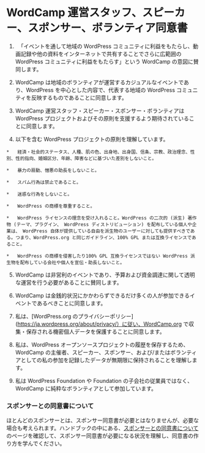 # WordCamp 運営スタッフ、スピーカー、スポンサー、ボランティア同意書
<!-- # Agreement among WordCamp Organizers, Speakers, Sponsors, and Volunteers　-->

<!-- 1.  I agree that WordCamps are meant to benefit the local WordPress community through live events and the broader WordPress community through the sharing of online video and other materials.　-->
1.  　「イベントを通して地域の WordPress コミュニティに利益をもたらし、動画記録や他の資料をインターネットで共有することでさらに広範囲の WordPress コミュニティに利益をもたらす」という WordCamp の意図に賛同します。
<!--　2.  I agree that a WordCamp is a casual, locally- and volunteer-organized event, focused on WordPress and reflecting the local WordPress community it represents.　-->
2.  WordCamp は地域のボランティアが運営するカジュアルなイベントであり、WordPress を中心とした内容で、代表する地域の WordPress コミュニティを反映するものであることに同意します。
<!--　3.  I understand that WordCamp organizers, speakers, sponsors, and volunteers are expected to support the WordPress project and its principles.　-->
3.  WordCamp 運営スタッフ・スピーカー・スポンサー・ボランティアは WordPress プロジェクトおよびその原則を支援するよう期待されていることに同意します。
<!--4.  I understand that the principles of the WordPress project include:　-->
4.  以下を含む WordPress プロジェクトの原則を理解しています。
<!--    *   no discrimination on the basis of economic or social status, race, color, ethnic origin, national origin, creed, religion, political belief, sex, sexual orientation, marital status, age, or disability-->
    *   経済・社会的ステータス、人種、肌の色、出身地、出身国、信条、宗教、政治理念、性別、性的指向、婚姻区分、年齢、障害などに基づいた差別をしないこと。
<!--    *   no incitement to violence or promotion of hate-->
    *   暴力の扇動、憎悪の助長をしないこと。
<!--        *   no spammers-->
    *   スパム行為は禁止であること。
<!--        *   no jerks-->
    *   迷惑な行為をしないこと。
<!--        *   respect the WordPress trademark-->
    *   WordPress の商標を尊重すること。
<!--        *   embrace the WordPress license; If distributing WordPress-derivative works (themes, plugins, WP distros), any person or business officially associated with WordCamp should give their users the same freedoms that WordPress itself provides: 100% GPL or compatible, the same guidelines we follow on WordPress.org.-->
    *   WordPress ライセンスの理念を受け入れること。WordPress の二次的 (派生) 著作物 (テーマ、プラグイン、 WordPress ディストリビューション) を配布している個人や企業は、 WordPress 自体が提供している自由を派生物のユーザーに対しても提供すべきである。つまり、WordPress.org と同じガイドライン、100% GPL または互換ライセンスであること。
<!--        *   don’t promote companies or people that violate the trademark or distribute WordPress derivative works which aren’t 100% GPL compatible-->
    *   WordPress の商標を侵害したり100% GPL 互換ライセンスではない WordPress 派生物を配布している会社や個人を宣伝・助長しないこと。
<!--5.  I agree that WordCamps are not-for-profit events, organized with budget and funding transparency.-->
5.  WordCamp は非営利のイベントであり、予算および資金調達に関して透明な運営を行う必要があることに賛同します。
<!--6.  I agree that WordCamps should be accessible to as many people as possible, regardless of financial status.-->
6.  WordCamp は金銭的状況にかかわらずできるだけ多くの人が参加できるイベントであるべきことに同意します。
<!--7.  I agree to safeguard the sensitive personal data collected and stored on WordCamp.org, according to [the WordPress.org privacy policy](https://wordpress.org/about/privacy/).-->
7.  私は、[WordPress.org のプライバシーポリシー](https://ja.wordpress.org/about/privacy/）に従い、WordCamp.org で収集・保存される機密個人データを保護することに同意します。
<!--8.  I understand that data recording my participation as WordCamp organizer, speaker, sponsor, and/or volunteer will be retained indefinitely, to preserve the history of the WordPress open source project.-->
8.  私は、WordPress オープンソースプロジェクトの履歴を保存するため、WordCamp の主催者、スピーカー、スポンサー、および/またはボランティアとしての私の参加を記録したデータが無期限に保持されることを理解します。
<!--9.  I agree that I am not an employee of the WordPress Foundation or any subsidiary of the Foundation, and am participating in WordCamp exclusively as a volunteer.-->
9.  私は WordPress Foundation や Foundation の子会社の従業員ではなく、WordCamp に純粋なボランティアとして参加しています。

<!--### Sponsor agreements-->
### スポンサーとの同意書について
<!--Most sponsors will not need a sponsor agreement, but there are some cases when one is required. Please check the [Sponsor Agreements page in this handbook](https://make.wordpress.org/community/handbook/wordcamp-organizer/first-steps/helpful-documents-and-templates/agreement-among-wordcamp-organizers-speakers-sponsors-and-volunteers/sponsor-agreements/) to learn when a sponsor agreement is necessary and how to create it.-->
ほとんどのスポンサーとは、スポンサー同意書が必要とはなりませんが、必要な場合も考えられます。ハンドブックの中にある、[スポンサーとの同意書について](https://make.wordpress.org/community/handbook/wordcamp-organizer/first-steps/helpful-documents-and-templates/agreement-among-wordcamp-organizers-speakers-sponsors-and-volunteers/sponsor-agreements/) のページを確認して、スポンサー同意書が必要になる状況を理解し、同意書の作り方を学んでください。

<!--
*   [To-do](# "To-do")
-->

